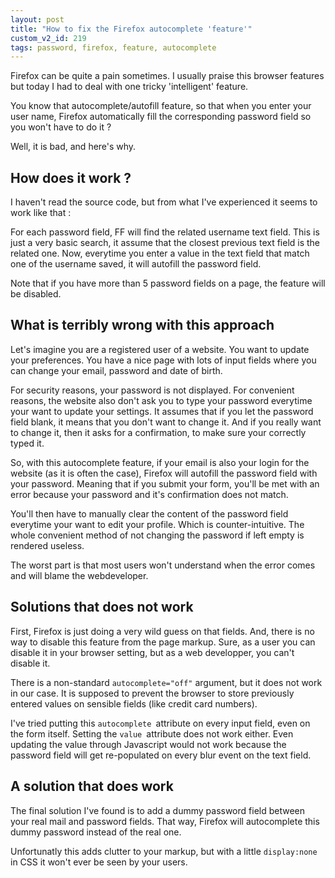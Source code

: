 ```yaml
---
layout: post
title: "How to fix the Firefox autocomplete 'feature'"
custom_v2_id: 219
tags: password, firefox, feature, autocomplete
---
```


Firefox can be quite a pain sometimes. I usually praise this browser features
but today I had to deal with one tricky 'intelligent' feature.

You know that autocomplete/autofill feature, so that when you enter your user
name, Firefox automatically fill the corresponding password field so you won't
have to do it ?

Well, it is bad, and here's why.

## How does it work ?

I haven't read the source code, but from what I've experienced it seems to
work like that :

For each password field, FF will find the related username text field. This is
just a very basic search, it assume that the closest previous text field is
the related one. Now, everytime you enter a value in the text field that match
one of the username saved, it will autofill the password field.

Note that if you have more than 5 password fields on a page, the feature will
be disabled.

## What is terribly wrong with this approach

Let's imagine you are a registered user of a website. You want to update your
preferences. You have a nice page with lots of input fields where you can
change your email, password and date of birth.

For security reasons, your password is not displayed. For convenient reasons,
the website also don't ask you to type your password everytime your want to
update your settings. It assumes that if you let the password field blank, it
means that you don't want to change it. And if you really want to change it,
then it asks for a confirmation, to make sure your correctly typed it.

So, with this autocomplete feature, if your email is also your login for the
website (as it is often the case), Firefox will autofill the password field
with your password. Meaning that if you submit your form, you'll be met with
an error because your password and it's confirmation does not match.

You'll then have to manually clear the content of the password field everytime
your want to edit your profile. Which is counter-intuitive. The whole
convenient method of not changing the password if left empty is rendered
useless.

The worst part is that most users won't understand when the error comes and
will blame the webdeveloper.

## Solutions that does not work

First, Firefox is just doing a very wild guess on that fields. And, there is
no way to disable this feature from the page markup. Sure, as a user you can
disable it in your browser setting, but as a web developper, you can't disable
it.

There is a non-standard `autocomplete="off"` argument, but it does not work in
our case. It is supposed to prevent the browser to store previously entered
values on sensible fields (like credit card numbers).

I've tried putting this `autocomplete `attribute on every input field, even on
the form itself. Setting the `value `attribute does not work either. Even
updating the value through Javascript would not work because the password
field will get re-populated on every blur event on the text field.

## A solution that does work

The final solution I've found is to add a dummy password field between your
real mail and password fields. That way, Firefox will autocomplete this dummy
password instead of the real one.

Unfortunatly this adds clutter to your markup, but with a little
`display:none` in CSS it won't ever be seen by your users.